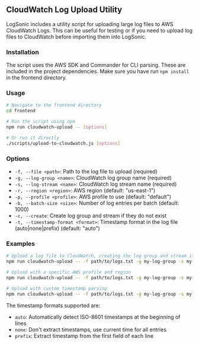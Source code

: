 
## CloudWatch Log Upload Utility

LogSonic includes a utility script for uploading large log files to AWS CloudWatch Logs. This can be useful for testing or if you need to upload log files to CloudWatch before importing them into LogSonic.

### Installation

The script uses the AWS SDK and Commander for CLI parsing. These are included in the project dependencies. Make sure you have run `npm install` in the frontend directory.

### Usage

```bash
# Navigate to the frontend directory
cd frontend

# Run the script using npm
npm run cloudwatch-upload -- [options]

# Or run it directly
./scripts/upload-to-cloudwatch.js [options]
```

### Options

- `-f, --file <path>`: Path to the log file to upload (required)
- `-g, --log-group <name>`: CloudWatch log group name (required)
- `-s, --log-stream <name>`: CloudWatch log stream name (required)
- `-r, --region <region>`: AWS region (default: "us-east-1")
- `-p, --profile <profile>`: AWS profile to use (default: "default")
- `-b, --batch-size <size>`: Number of log entries per batch (default: 1000)
- `-c, --create`: Create log group and stream if they do not exist
- `-t, --timestamp-format <format>`: Timestamp format in the log file (auto|none|prefix) (default: "auto")

### Examples

```bash
# Upload a log file to CloudWatch, creating the log group and stream if needed
npm run cloudwatch-upload -- -f path/to/logs.txt -g my-log-group -s my-log-stream -c

# Upload with a specific AWS profile and region
npm run cloudwatch-upload -- -f path/to/logs.txt -g my-log-group -s my-log-stream -p prod -r us-west-2

# Upload with custom timestamp parsing
npm run cloudwatch-upload -- -f path/to/logs.txt -g my-log-group -s my-log-stream -t prefix
```

The timestamp formats supported are:
- `auto`: Automatically detect ISO-8601 timestamps at the beginning of lines
- `none`: Don't extract timestamps, use current time for all entries
- `prefix`: Extract timestamp from the first field of each line







